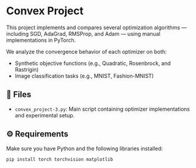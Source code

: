 # Convex Project

This project implements and compares several optimization algorithms — including SGD, AdaGrad, RMSProp, and Adam — using manual implementations in PyTorch.

We analyze the convergence behavior of each optimizer on both:
- Synthetic objective functions (e.g., Quadratic, Rosenbrock, and Rastrigin)
- Image classification tasks (e.g., MNIST, Fashion-MNIST)

## 📁 Files

- `convex_project-3.py`: Main script containing optimizer implementations and experimental setup.

## ⚙️ Requirements

Make sure you have Python and the following libraries installed:

```bash
pip install torch torchvision matplotlib
